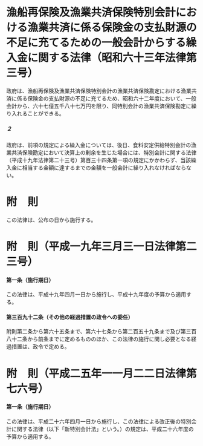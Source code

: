 # 漁船再保険及漁業共済保険特別会計における漁業共済に係る保険金の支払財源の不足に充てるための一般会計からする繰入金に関する法律（昭和六十三年法律第三号）
政府は、漁船再保険及漁業共済保険特別会計の漁業共済保険勘定における漁業共済に係る保険金の支払財源の不足に充てるため、昭和六十二年度において、一般会計から、六十七億五千八十七万円を限り、同特別会計の漁業共済保険勘定に繰り入れることができる。
##### ２
政府は、前項の規定による繰入金については、後日、食料安定供給特別会計の漁業共済保険勘定において決算上の剰余を生じた場合には、特別会計に関する法律（平成十九年法律第二十三号）第百三十四条第一項の規定にかかわらず、当該繰入金に相当する金額に達するまでの金額を一般会計に繰り入れなければならない。
# 附　則
この法律は、公布の日から施行する。
# 附　則（平成一九年三月三一日法律第二三号）
#### 第一条（施行期日）
この法律は、平成十九年四月一日から施行し、平成十九年度の予算から適用する。
#### 第三百九十二条（その他の経過措置の政令への委任）
附則第二条から第六十五条まで、第六十七条から第二百五十九条まで及び第三百八十二条から前条までに定めるもののほか、この法律の施行に関し必要となる経過措置は、政令で定める。
# 附　則（平成二五年一一月二二日法律第七六号）
#### 第一条（施行期日）
この法律は、平成二十六年四月一日から施行し、この法律による改正後の特別会計に関する法律（以下「新特別会計法」という。）の規定は、平成二十六年度の予算から適用する。
